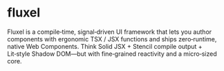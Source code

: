# fluxel
Fluxel is a compile‑time, signal‑driven UI framework that lets you author components with ergonomic TSX / JSX functions and ships zero‑runtime, native Web Components. Think Solid JSX + Stencil compile output + Lit‑style Shadow DOM—but with fine‑grained reactivity and a micro‑sized core.
